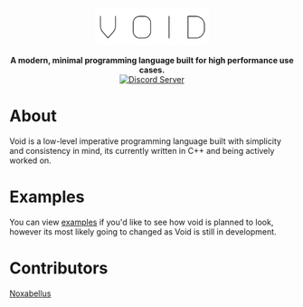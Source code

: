 <p align=center><img alt="Void Text Logo" src="meta/void-text.png" width=40%/></p>

<div align='center'>
  <strong>A modern, minimal programming language built for high performance use cases.</strong>
  <br>
  <a href = 'https://discord.gg/QFfQNEF'>
    <img src='https://img.shields.io/discord/634186753590165535?label=Discord&style=for-the-badge' alt='Discord Server'/>
  </a>
</div>

# About
Void is a low-level imperative programming language built with simplicity and consistency in mind, its currently written in C++ and being actively worked on.

# Examples
You can view [examples](https://github.com/void-lang/void/tree/master/examples) if you'd like to see how void is planned to look, however its most likely going to changed as Void is still in development.

# Contributors
[Noxabellus](http://github.com/noxabellus)
